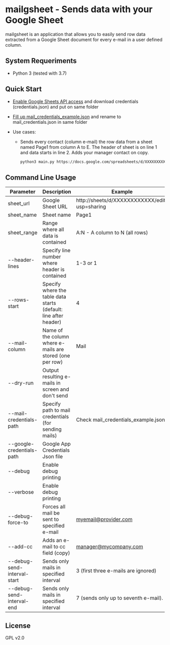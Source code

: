 # mailgsheet - Sends data with your Google Sheet

mailgsheet is an application that allows you to easily send row data extracted from a Google Sheet document for every e-mail in a user defined column.

## System Requeriments

- Python 3 (tested with 3.7)

## Quick Start

- [Enable Google Sheets API access](https://developers.google.com/sheets/api/quickstart/python) and download credentials (credentials.json) and put on same folder

- [Fill up mail_credentials_example.json](https://github.com/eduardomarossi/mailgsheet/blob/master/mail_credentials_example.json) and rename to mail_credentials.json in same folder

- Use cases:

   - Sends every contact (column e-mail) the row data from a sheet named Page1 from column A to E. The header of sheet is on line 1 and data starts in line 2. Adds your manager contact on copy.

        ``` bash
        python3 main.py https://docs.google.com/spreadsheets/d/XXXXXXXXXXX/edit Page1 A:E --mail-column "e-mail" --header-lines 1 --rows-start 2 -add-cc manager@mycompany.com 
        ```

## Command Line Usage

| Parameter | Description | Example |
| --------  | ------------ | ------- |
| sheet_url | Google Sheet URL | http://sheets/d/XXXXXXXXXXXX/edit?usp=sharing
| sheet_name | Sheet name | Page1 |
| sheet_range | Range where all data is contained | A:N - A column to N (all rows)
| --header-lines | Specify line number where header is contained | 1-3 or 1 |
| --rows-start | Specify where the table data starts (default: line after header) | 4
| --mail-column | Name of the column where e-mails are stored (one per row) | Mail
| --dry-run | Output resulting e-mails in screen and don't send | |
| --mail-credentials-path | Specify path to mail credentials (for sending mails) | Check mail_credentials_example.json
| --google-credentials-path | Google App Credentials Json file | |
| --debug | Enable debug printing | |
| --verbose | Enable debug printing | |
| --debug-force-to | Forces all mail be sent to specified e-mail | myemail@provider.com
| --add-cc | Adds an e-mail to cc field (copy) | manager@mycompany.com |
| --debug-send-interval-start | Sends only mails in specified interval | 3 (first three e-mails are ignored)
| --debug-send-interval-end | Sends only mails in specified interval | 7 (sends only up to seventh e-mail).



## License

GPL v2.0
